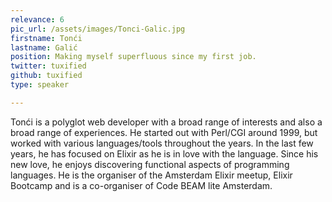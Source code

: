 ```yaml
---
relevance: 6
pic_url: /assets/images/Tonci-Galic.jpg
firstname: Tonći
lastname: Galić
position: Making myself superfluous since my first job.
twitter: tuxified
github: tuxified
type: speaker

---
```

<p>Tonći is a polyglot web developer with a broad range of interests and also a broad range of experiences. He started out with Perl/CGI around 1999, but worked with various languages/tools throughout the years. In the last few years, he has focused on Elixir as he is in love with the language. Since his new love, he enjoys discovering functional aspects of programming languages. He is the organiser of the Amsterdam Elixir meetup, Elixir Bootcamp and is a co-organiser of Code BEAM lite Amsterdam. </p>
